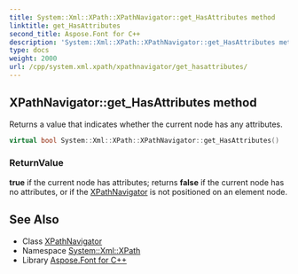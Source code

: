 ```yaml
---
title: System::Xml::XPath::XPathNavigator::get_HasAttributes method
linktitle: get_HasAttributes
second_title: Aspose.Font for C++
description: 'System::Xml::XPath::XPathNavigator::get_HasAttributes method. Returns a value that indicates whether the current node has any attributes in C++.'
type: docs
weight: 2000
url: /cpp/system.xml.xpath/xpathnavigator/get_hasattributes/
---
```

## XPathNavigator::get_HasAttributes method


Returns a value that indicates whether the current node has any attributes.

```cpp
virtual bool System::Xml::XPath::XPathNavigator::get_HasAttributes()
```


### ReturnValue

**true** if the current node has attributes; returns **false** if the current node has no attributes, or if the [XPathNavigator](../) is not positioned on an element node.

## See Also

* Class [XPathNavigator](../)
* Namespace [System::Xml::XPath](../../)
* Library [Aspose.Font for C++](../../../)
